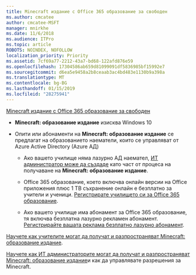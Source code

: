 ```yaml
---
title: Minecraft издание с Office 365 образование за свободен
ms.author: cmcatee
author: cmcatee-MSFT
manager: mnirkhe
ms.date: 11/6/2018
ms.audience: ITPro
ms.topic: article
ROBOTS: NOINDEX, NOFOLLOW
localization_priority: Priority
ms.assetid: 7cf69a77-2212-43a7-bd68-122afd876e59
ms.openlocfilehash: 17304586ab659d81099091df5836985bf15992e7
ms.sourcegitcommit: d6ea5e9458a2b8ceaab3ac4bd483e1130b9a398a
ms.translationtype: MT
ms.contentlocale: bg-BG
ms.lasthandoff: 01/15/2019
ms.locfileid: "28275941"
---
```

[Minecraft издание с Office 365 образование за свободен](https://docs.microsoft.com/en-us/education/windows/get-minecraft-for-education)
  
- **Minecraft: образование издание** изисква Windows 10 
    
- Опити или абонаменти на **Minecraft: образование издание** се предлагат на образованието наематели, които се управляват от Azure Active Directory (Azure АД) 
    
  - Ако вашето училище няма лазурно АД наемател, [ИТ администратор може да създаде](https://docs.microsoft.com/en-us/education/windows/school-get-minecraft) като част от процеса на получаване на **Minecraft: образование издание**.
    
  - Office 365 образование, което включва онлайн версии на Office приложения плюс 1 TB съхранение онлайн е безплатно за учители и ученици. [Регистрирате училището си за Office 365 образование](https://products.office.com/academic/office-365-education-plan).
    
  - Ако вашето училище има абонамент за Office 365 образование, тя включва безплатна лазурно рекламен абонамент. [Регистрирайте вашата реклама безплатно лазурно абонамент](https://msdn.microsoft.com/library/windows/hardware/mt703369%28v=vs.85%29.aspx).
    
[Научете как учителите могат да получат и разпространяват Minecraft: образование издание](https://docs.microsoft.com/en-us/education/windows/teacher-get-minecraft).
  
[Научете как ИТ администраторите могат да получат и разпространяват Minecraft: образование издание](https://docs.microsoft.com/en-us/education/windows/school-get-minecraft)и как да управлявате разрешения за Minecraft.
  


